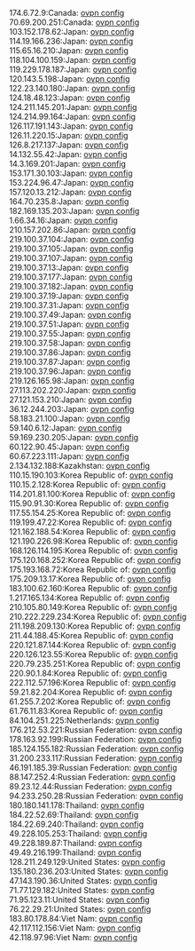 174.6.72.9:Canada: [ovpn config](vpn/174_6_72_9.ovpn)  
70.69.200.251:Canada: [ovpn config](vpn/70_69_200_251.ovpn)  
103.152.178.62:Japan: [ovpn config](vpn/103_152_178_62.ovpn)  
114.19.166.236:Japan: [ovpn config](vpn/114_19_166_236.ovpn)  
115.65.16.210:Japan: [ovpn config](vpn/115_65_16_210.ovpn)  
118.104.100.159:Japan: [ovpn config](vpn/118_104_100_159.ovpn)  
119.229.178.187:Japan: [ovpn config](vpn/119_229_178_187.ovpn)  
120.143.5.198:Japan: [ovpn config](vpn/120_143_5_198.ovpn)  
122.23.140.180:Japan: [ovpn config](vpn/122_23_140_180.ovpn)  
124.18.48.123:Japan: [ovpn config](vpn/124_18_48_123.ovpn)  
124.211.145.201:Japan: [ovpn config](vpn/124_211_145_201.ovpn)  
124.214.99.164:Japan: [ovpn config](vpn/124_214_99_164.ovpn)  
126.117.191.143:Japan: [ovpn config](vpn/126_117_191_143.ovpn)  
126.11.220.15:Japan: [ovpn config](vpn/126_11_220_15.ovpn)  
126.8.217.137:Japan: [ovpn config](vpn/126_8_217_137.ovpn)  
14.132.55.42:Japan: [ovpn config](vpn/14_132_55_42.ovpn)  
14.3.169.201:Japan: [ovpn config](vpn/14_3_169_201.ovpn)  
153.171.30.103:Japan: [ovpn config](vpn/153_171_30_103.ovpn)  
153.224.96.47:Japan: [ovpn config](vpn/153_224_96_47.ovpn)  
157.120.13.212:Japan: [ovpn config](vpn/157_120_13_212.ovpn)  
164.70.235.8:Japan: [ovpn config](vpn/164_70_235_8.ovpn)  
182.169.135.203:Japan: [ovpn config](vpn/182_169_135_203.ovpn)  
1.66.34.16:Japan: [ovpn config](vpn/1_66_34_16.ovpn)  
210.157.202.86:Japan: [ovpn config](vpn/210_157_202_86.ovpn)  
219.100.37.104:Japan: [ovpn config](vpn/219_100_37_104.ovpn)  
219.100.37.105:Japan: [ovpn config](vpn/219_100_37_105.ovpn)  
219.100.37.107:Japan: [ovpn config](vpn/219_100_37_107.ovpn)  
219.100.37.13:Japan: [ovpn config](vpn/219_100_37_13.ovpn)  
219.100.37.177:Japan: [ovpn config](vpn/219_100_37_177.ovpn)  
219.100.37.182:Japan: [ovpn config](vpn/219_100_37_182.ovpn)  
219.100.37.19:Japan: [ovpn config](vpn/219_100_37_19.ovpn)  
219.100.37.31:Japan: [ovpn config](vpn/219_100_37_31.ovpn)  
219.100.37.49:Japan: [ovpn config](vpn/219_100_37_49.ovpn)  
219.100.37.51:Japan: [ovpn config](vpn/219_100_37_51.ovpn)  
219.100.37.55:Japan: [ovpn config](vpn/219_100_37_55.ovpn)  
219.100.37.58:Japan: [ovpn config](vpn/219_100_37_58.ovpn)  
219.100.37.86:Japan: [ovpn config](vpn/219_100_37_86.ovpn)  
219.100.37.87:Japan: [ovpn config](vpn/219_100_37_87.ovpn)  
219.100.37.96:Japan: [ovpn config](vpn/219_100_37_96.ovpn)  
219.126.165.98:Japan: [ovpn config](vpn/219_126_165_98.ovpn)  
27.113.202.220:Japan: [ovpn config](vpn/27_113_202_220.ovpn)  
27.121.153.210:Japan: [ovpn config](vpn/27_121_153_210.ovpn)  
36.12.244.203:Japan: [ovpn config](vpn/36_12_244_203.ovpn)  
58.183.21.100:Japan: [ovpn config](vpn/58_183_21_100.ovpn)  
59.140.6.12:Japan: [ovpn config](vpn/59_140_6_12.ovpn)  
59.169.230.205:Japan: [ovpn config](vpn/59_169_230_205.ovpn)  
60.122.90.45:Japan: [ovpn config](vpn/60_122_90_45.ovpn)  
60.67.223.111:Japan: [ovpn config](vpn/60_67_223_111.ovpn)  
2.134.132.188:Kazakhstan: [ovpn config](vpn/2_134_132_188.ovpn)  
110.15.190.103:Korea Republic of: [ovpn config](vpn/110_15_190_103.ovpn)  
110.15.2.128:Korea Republic of: [ovpn config](vpn/110_15_2_128.ovpn)  
114.201.81.100:Korea Republic of: [ovpn config](vpn/114_201_81_100.ovpn)  
115.90.91.30:Korea Republic of: [ovpn config](vpn/115_90_91_30.ovpn)  
117.55.154.25:Korea Republic of: [ovpn config](vpn/117_55_154_25.ovpn)  
119.199.47.22:Korea Republic of: [ovpn config](vpn/119_199_47_22.ovpn)  
121.162.188.54:Korea Republic of: [ovpn config](vpn/121_162_188_54.ovpn)  
121.190.226.98:Korea Republic of: [ovpn config](vpn/121_190_226_98.ovpn)  
168.126.114.195:Korea Republic of: [ovpn config](vpn/168_126_114_195.ovpn)  
175.120.168.252:Korea Republic of: [ovpn config](vpn/175_120_168_252.ovpn)  
175.193.168.72:Korea Republic of: [ovpn config](vpn/175_193_168_72.ovpn)  
175.209.13.17:Korea Republic of: [ovpn config](vpn/175_209_13_17.ovpn)  
183.100.62.160:Korea Republic of: [ovpn config](vpn/183_100_62_160.ovpn)  
1.217.165.134:Korea Republic of: [ovpn config](vpn/1_217_165_134.ovpn)  
210.105.80.149:Korea Republic of: [ovpn config](vpn/210_105_80_149.ovpn)  
210.222.229.234:Korea Republic of: [ovpn config](vpn/210_222_229_234.ovpn)  
211.198.209.130:Korea Republic of: [ovpn config](vpn/211_198_209_130.ovpn)  
211.44.188.45:Korea Republic of: [ovpn config](vpn/211_44_188_45.ovpn)  
220.121.87.144:Korea Republic of: [ovpn config](vpn/220_121_87_144.ovpn)  
220.126.123.55:Korea Republic of: [ovpn config](vpn/220_126_123_55.ovpn)  
220.79.235.251:Korea Republic of: [ovpn config](vpn/220_79_235_251.ovpn)  
220.90.1.84:Korea Republic of: [ovpn config](vpn/220_90_1_84.ovpn)  
222.112.57.196:Korea Republic of: [ovpn config](vpn/222_112_57_196.ovpn)  
59.21.82.204:Korea Republic of: [ovpn config](vpn/59_21_82_204.ovpn)  
61.255.7.202:Korea Republic of: [ovpn config](vpn/61_255_7_202.ovpn)  
61.76.11.83:Korea Republic of: [ovpn config](vpn/61_76_11_83.ovpn)  
84.104.251.225:Netherlands: [ovpn config](vpn/84_104_251_225.ovpn)  
176.212.53.221:Russian Federation: [ovpn config](vpn/176_212_53_221.ovpn)  
178.163.92.199:Russian Federation: [ovpn config](vpn/178_163_92_199.ovpn)  
185.124.155.182:Russian Federation: [ovpn config](vpn/185_124_155_182.ovpn)  
31.200.233.117:Russian Federation: [ovpn config](vpn/31_200_233_117.ovpn)  
46.191.185.39:Russian Federation: [ovpn config](vpn/46_191_185_39.ovpn)  
88.147.252.4:Russian Federation: [ovpn config](vpn/88_147_252_4.ovpn)  
89.23.12.44:Russian Federation: [ovpn config](vpn/89_23_12_44.ovpn)  
94.233.250.28:Russian Federation: [ovpn config](vpn/94_233_250_28.ovpn)  
180.180.141.178:Thailand: [ovpn config](vpn/180_180_141_178.ovpn)  
184.22.52.69:Thailand: [ovpn config](vpn/184_22_52_69.ovpn)  
184.22.69.240:Thailand: [ovpn config](vpn/184_22_69_240.ovpn)  
49.228.105.253:Thailand: [ovpn config](vpn/49_228_105_253.ovpn)  
49.228.189.87:Thailand: [ovpn config](vpn/49_228_189_87.ovpn)  
49.49.216.199:Thailand: [ovpn config](vpn/49_49_216_199.ovpn)  
128.211.249.129:United States: [ovpn config](vpn/128_211_249_129.ovpn)  
135.180.236.203:United States: [ovpn config](vpn/135_180_236_203.ovpn)  
47.143.190.36:United States: [ovpn config](vpn/47_143_190_36.ovpn)  
71.77.129.182:United States: [ovpn config](vpn/71_77_129_182.ovpn)  
71.95.123.11:United States: [ovpn config](vpn/71_95_123_11.ovpn)  
76.22.29.21:United States: [ovpn config](vpn/76_22_29_21.ovpn)  
183.80.178.84:Viet Nam: [ovpn config](vpn/183_80_178_84.ovpn)  
42.117.112.156:Viet Nam: [ovpn config](vpn/42_117_112_156.ovpn)  
42.118.97.96:Viet Nam: [ovpn config](vpn/42_118_97_96.ovpn)  
